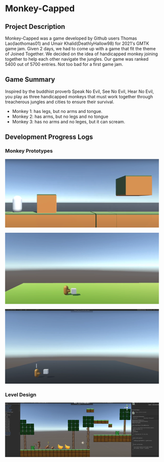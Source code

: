 # Monkey-Capped

## Project Description
  Monkey-Capped was a game developed by Github users Thomas Lao(laothomas01) and Umair Khalid(DeathlyHallow98) for 2021's GMTK game jam. Given 2 days, we had to come up with a game that fit the theme of Joined Together. We decided on the idea of handicapped monkey joining together to help each other navigate the jungles. Our game was ranked 5400 out of 5700 entries. Not too bad for a first game jam.

## Game Summary
  Inspired by the buddhist proverb Speak No Evil, See No Evil, Hear No Evil,
  you play as three handicapped monkeys that must work together through treacherous jungles and cities
  to ensure their survival.
  - Monkey 1: has legs, but no arms and tongue.
  - Monkey 2: has arms, but no legs and no tongue
  - Monkey 3: has no arms and no leges, but it can scream. 


## Development Progress Logs

### Monkey Prototypes
![Early Developement](https://github.com/DeathlyHallow98/Monkey-Capped/blob/main/MonkeyCappedDay1Development.png?raw=true "Developement Process")

![Early Developement](https://github.com/DeathlyHallow98/Monkey-Capped/blob/main/Arm%20monkey%20development.png?raw=true "Developement Process")

![Early Developement](https://github.com/DeathlyHallow98/Monkey-Capped/blob/main/Arm%20monkey%20Development%202.png?raw=true "Developement Process")

### Level Design

![Level_Test1](https://github.com/DeathlyHallow98/Monkey-Capped/blob/main/LevelTesting.png?raw=true "Developement Process")





